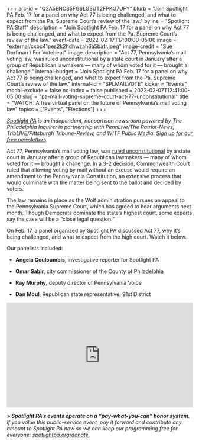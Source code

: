 +++
arc-id = "Q2A5ENCS5FG6LG3UT2FPKG7UFY"
blurb = "Join Spotlight PA Feb. 17 for a panel on why Act 77 is being challenged, and what to expect from the Pa. Supreme Court’s review of the law."
byline = "Spotlight PA Staff"
description = "Join Spotlight PA Feb. 17 for a panel on why Act 77 is being challenged, and what to expect from the Pa. Supreme Court’s review of the law."
event-date = 2022-02-17T17:00:00-05:00
image = "external/cxbc41pes2k2hdhwzah6a5bafr.jpeg"
image-credit = "Sue Dorfman / For Votebeat"
image-description = "Act 77, Pennsylvania’s mail voting law, was ruled unconstitutional by a state court in January after a group of Republican lawmakers — many of whom voted for it — brought a challenge."
internal-budget = "Join Spotlight PA Feb. 17 for a panel on why Act 77 is being challenged, and what to expect from the Pa. Supreme Court’s review of the law."
internal-id = "SPLMAILVOTE"
kicker = "Events"
modal-exclude = false
no-index = false
published = 2022-02-07T12:41:00-05:00
slug = "pa-mail-voting-supreme-court-act-77-unconstitutional"
title = "WATCH: A free virtual panel on the future of Pennsylvania’s mail voting law"
topics = ["Events", "Elections"]
+++

<a href="https://www.spotlightpa.org/"><i>Spotlight PA</i></a><i> is an independent, nonpartisan newsroom powered by The Philadelphia Inquirer in partnership with PennLive/The Patriot-News, TribLIVE/Pittsburgh Tribune-Review, and WITF Public Media. </i><a href="https://www.spotlightpa.org/newsletters"><i>Sign up for our free newsletters</i></a><i>.</i>

Act 77, Pennsylvania’s mail voting law, was <a href="https://www.spotlightpa.org/news/2022/01/pa-mail-voting-court-ruling-unconstitutional-whats-next/">ruled unconstitutional</a> by a state court in January after a group of Republican lawmakers — many of whom voted for it — brought a challenge. In a 3-2 decision, Commonwealth Court ruled that allowing voting by mail without an excuse would require an amendment to the Pennsylvania Constitution, an extensive process that would culminate with the matter being sent to the ballot and decided by voters.

The law remains in place as the Wolf administration pursues an appeal to the Pennsylvania Supreme Court, which has agreed to hear arguments next month. Though Democrats dominate the state’s highest court, some experts say the case will be a “close legal question.”

On Feb. 17, a panel organized by Spotlight PA discussed Act 77, why it’s being challenged, and what to expect from the high court. Watch it below.

Our panelists included:

- <b>Angela Couloumbis</b>, investigative reporter for Spotlight PA

- <b>Omar Sabir</b>, city commissioner of the County of Philadelphia

- <b>Ray Murphy</b>, deputy director of Pennsylvania Voice

- <b>Dan Moul</b>, Republican state representative, 91st District

<div style="padding:56.25% 0 0 0;position:relative;"><iframe src="https://player.vimeo.com/video/679250619?h=7e57ee8a1d&amp;badge=0&amp;autopause=0&amp;player_id=0&amp;app_id=58479" frameborder="0" allow="autoplay; fullscreen; picture-in-picture" allowfullscreen style="position:absolute;top:0;left:0;width:100%;height:100%;" title="Ballot Battle Q&amp;amp;A"></iframe></div><script src="https://player.vimeo.com/api/player.js"></script>

<i><b>» Spotlight PA’s events operate on a “pay-what-you-can” honor system.</b></i><i> If you value this public-service event, pay it forward and contribute any amount to Spotlight PA now so we can keep our programming free for everyone: </i><a href="http://spotlightpa.org/donate"><i>spotlightpa.org/donate</i></a><i>.</i>

<script src="https://www.spotlightpa.org/embed.js" async></script><div data-spl-embed-version="1" data-spl-src="https://www.spotlightpa.org/embeds/donate/"></div>

